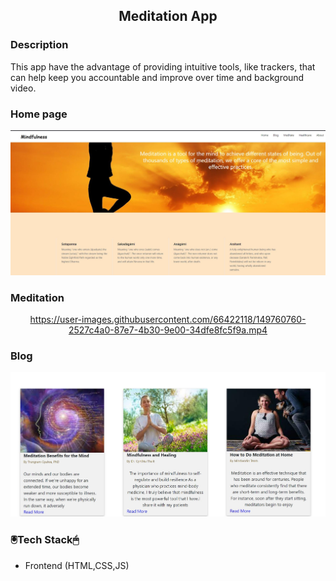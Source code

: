 
 <div align='center'>
  <h2>Meditation App</h2>
  </div>
 


<h3>Description</h3>
  
  </div>
  This app have the advantage of providing intuitive tools, like trackers, that can help keep you accountable and improve over time and background video.
  
 <h3>Home page</h3>
<div align="center">
 <img src="images/Home.JPG" />
  </div>


 <h3>Meditation</h3>
 <div align="center">
  
https://user-images.githubusercontent.com/66422118/149760760-2527c4a0-87e7-4b30-9e00-34dfe8fc5f9a.mp4
   
 </div>
 <h3>Blog</h3>
 <div align="center">
 <img src= "images/Blog.JPG"/>
 </div>
 
 
  <h3> 🖲️Tech Stack🖱</h3>
 
 * Frontend (HTML,CSS,JS)

   
 
 
